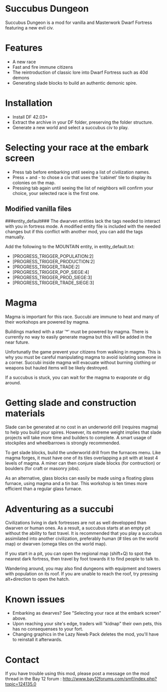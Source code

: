 # Succubus Dungeon #

Succubus Dungeon is a mod for vanilla and Masterwork Dwarf Fortress featuring a new evil civ.

# Features #
* A new race
* Fast and fire immune citizens
* The reintroduction of classic lore into Dwarf Fortress such as 40d demons
* Generating slade blocks to build an authentic demonic spire.

# Installation #
* Install DF 42.03+
* Extract the archive in your DF folder, preserving the folder structure.
* Generate a new world and select a succubus civ to play.

# Selecting your race at the embark screen #
* Press tab before embarking until seeing a list of civilization names.
* Press + and - to chose a civ that uses the 'cabinet' tile to display its colonies on the map.
* Pressing tab again until seeing the list of neighbors will confirm your choice, your selected race is the first one.

## Modified vanilla files ##

###entity_default###
The dwarven entities lack the tags needed to interact with you in fortress mode. A modified entity file is included with the needed changes but if this conflict with another mod, you can add the tags manually.

Add the following to the MOUNTAIN entity, in entity_default.txt:
* [PROGRESS_TRIGGER_POPULATION:2]
* [PROGRESS_TRIGGER_PRODUCTION:2]
* [PROGRESS_TRIGGER_TRADE:2]
* [PROGRESS_TRIGGER_POP_SIEGE:4]
* [PROGRESS_TRIGGER_PROD_SIEGE:3]
* [PROGRESS_TRIGGER_TRADE_SIEGE:3]

# Magma #
Magma is important for this race. Succubi are immune to heat and many of their workshops are powered by magma.

Buildings marked with a star '*' must be powered by magma. There is currently no way to easily generate magma but this will be added in the near future.

Unfortunatly the game prevent your citizens from walking in magma. This is why you must be careful manipulating magma to avoid isolating someone in a corner. Succubi inside magma will evacuate without burning clothing or weapons but hauled items will be likely destroyed.

If a succubus is stuck, you can wait for the magma to evaporate or dig around.

# Getting slade and construction materials #
Slade can be generated at no cost in an underworld drill (requires magma) to help you build your spires. However, its extreme weight implies that slade projects will take more time and builders to complete. A smart usage of stockpiles and wheelbarrows is strongly recommended.

To get slade blocks, build the underworld drill from the furnaces menu. Like magma forges, it must have one of its tiles overlapping a pit with at least 4 levels of magma. A miner can then conjure slade blocks (for contruction) or boulders (for craft or masonry jobs).

As an alternative, glass blocks can easily be made using a floating glass furnace, using magma and a tin bar. This workshop is ten times more efficient than a regular glass furnace.

# Adventuring as a succubi #

Civilizations living in dark fortresses are not as well developped than dwarven or human ones. As a result, a succubus starts at an empty pit without the ability to fast travel. It is recommended that you play a succubus assimilated into another civilization, preferably human (# tiles on the world map) or dwarven (omega tiles on the world map).

If you start in a pit, you can open the regional map (shift+Q) to spot the nearest dark fortress, then travel by foot towards it to find people to talk to.

Wandering around, you may also find dungeons with equipment and towers with population on its roof. If you are unable to reach the roof, try pressing alt+direction to open the hatch.

# Known issues #
* Embarking as dwarves? See "Selecting your race at the embark screen" above.
* Upon reaching your site's edge, traders will "kidnap" their own pets, this has no consequenses to your fort.
* Changing graphics in the Lazy Newb Pack deletes the mod, you'll have to reinstall it afterwards.

# Contact #
If you have trouble using this mod, please post a message on the mod thread in the Bay 12 forum :
http://www.bay12forums.com/smf/index.php?topic=124135.0
